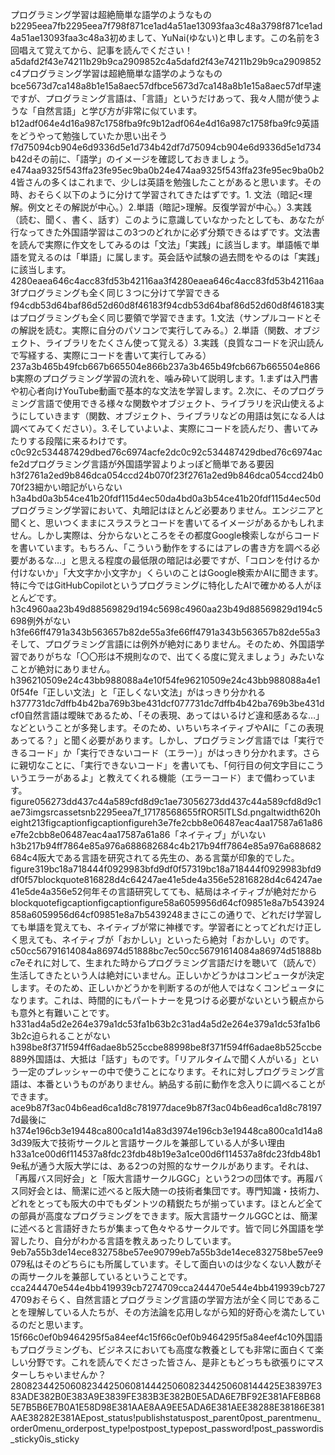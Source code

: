 プログラミング学習は超絶簡単な語学のようなものb2295eea7fb2295eea7f798f871ce1ad4a51ae13093faa3c48a3798f871ce1ad4a51ae13093faa3c48a3初めまして、YuNai(ゆない)と申します。この名前を3回唱えて覚えてから、記事を読んでください！a5dafd2f43e74211b29b9ca2909852c4a5dafd2f43e74211b29b9ca2909852c4プログラミング学習は超絶簡単な語学のようなものbce5673d7ca148a8b1e15a8aec57dfbce5673d7ca148a8b1e15a8aec57df早速ですが、プログラミング言語は、「言語」というだけあって、我々人間が使うような「自然言語」と学び方が非常に似ています。b12adf064e4d16a987c1758fba9fc9b12adf064e4d16a987c1758fba9fc9英語をどうやって勉強していたか思い出そうf7d75094cb904e6d9336d5e1d734b42df7d75094cb904e6d9336d5e1d734b42dその前に、「語学」のイメージを確認しておきましょう。e474aa9325f543ffa23fe95ec9ba0b24e474aa9325f543ffa23fe95ec9ba0b24皆さんの多くはこれまで、少しは英語を勉強したことがあると思います。その時、おそらく以下のように分けて学習されてきたはずです。1.&nbsp;文法（暗記&lt;理解。例文とその解説が中心。）2.単語（暗記&gt;理解。反復学習が中心。）3.実践（読む、聞く、書く、話す）このように意識していなかったとしても、あなたが行なってきた外国語学習はこの3つのどれかに必ず分類できるはずです。文法書を読んで実際に作文をしてみるのは「文法」「実践」に該当します。単語帳で単語を覚えるのは「単語」に属します。英会話や試験の過去問をやるのは「実践」に該当します。4280eaea646c4acc83fd53b42116aa3f4280eaea646c4acc83fd53b42116aa3fプログラミングも全く同じ３つに分けて学習できるf94cdb53d64baf86d52d60d8f46183f94cdb53d64baf86d52d60d8f46183実はプログラミングも全く同じ要領で学習できます。1.文法（サンプルコードとその解説を読む。実際に自分のパソコンで実行してみる。）2.単語（関数、オブジェクト、ライブラリをたくさん使って覚える）3.実践（良質なコードを沢山読んで写経する、実際にコードを書いて実行してみる）237a3b465b49fcb667b665504e866b237a3b465b49fcb667b665504e866b実際のプログラミング学習の流れを、噛み砕いて説明します。1.まずは入門書や初心者向けYouTube動画で基本的な文法を学習します。2.次に、そのプログラミング言語で使用できる様々な関数やオブジェクト、ライブラリを沢山使えるようにしていきます（関数、オブジェクト、ライブラリなどの用語は気になる人は調べてみてください）。3.そしていよいよ、実際にコードを読んだり、書いてみたりする段階に来るわけです。c0c92c534487429dbed76c6974acfe2dc0c92c534487429dbed76c6974acfe2dプログラミング言語が外国語学習よりよっぽど簡単である要因h3f2761a2ed9b846dca054ccd24b070f23f2761a2ed9b846dca054ccd24b070f23細かい暗記がいらないh3a4bd0a3b54ce41b20fdf115d4ec50da4bd0a3b54ce41b20fdf115d4ec50dプログラミング学習において、丸暗記はほとんど必要ありません。エンジニアと聞くと、思いつくままにスラスラとコードを書いてるイメージがあるかもしれません。しかし実際は、分からないところをその都度Google検索しながらコードを書いています。もちろん、「こういう動作をするにはアレの書き方を調べる必要があるな…」と思える程度の最低限の暗記は必要ですが、「コロンを付けるか付けないか」「大文字か小文字か」くらいのことはGoogle検索かAIに聞きます。特に今ではGitHubCopilotというプログラミングに特化したAIで確かめる人がほとんどです。h3c4960aa23b49d88569829d194c5698c4960aa23b49d88569829d194c5698例外がないh3fe66ff4791a343b563657b82de55a3fe66ff4791a343b563657b82de55a3そして、プログラミング言語には例外が絶対にありません。そのため、外国語学習でありがちな「〇〇形は不規則なので、出てくる度に覚えましょう」みたいなことが絶対にありません。h396210509e24c43bb988088a4e10f54fe96210509e24c43bb988088a4e10f54fe「正しい文法」と「正しくない文法」がはっきり分かれるh377731dc7dffb4b42ba769b3be431dcf077731dc7dffb4b42ba769b3be431dcf0自然言語は曖昧であるため、「その表現、あってはいるけど違和感あるな…」などということが多発します。そのため、いちいちネイティブやAIに「この表現あってる？」と聞く必要があります。しかし、プログラミング言語では「実行できるコード」か「実行できないコード（エラー）」がはっきり分かれます。さらに親切なことに、「実行できないコード」を書いても、「何行目の何文字目にこういうエラーがあるよ」と教えてくれる機能（エラーコード）まで備わっています。figure056273dd437c44a589cfd8d9c1ae73056273dd437c44a589cfd8d9c1ae73imgsrcassetsnb2295eea7f_17178568655fROR5lTLSd.pngaltwidth620height213figcaptionfigcaptionfigureh3e7fe2cbb8e06487eac4aa17587a61a86e7fe2cbb8e06487eac4aa17587a61a86「ネイティブ」がいないh3b217b94ff7864e85a976a688682684c4b217b94ff7864e85a976a688682684c4阪大である言語を研究されてる先生の、ある言葉が印象的でした。figure319bc18a718444f0929983bfd9df0f57319bc18a718444f0929983bfd9df0f57blockquote816828d4c64247ae41e5de4a356e52816828d4c64247ae41e5de4a356e52何年その言語研究してても、結局はネイティブが絶対だからblockquotefigcaptionfigcaptionfigure58a6059956d64cf09851e8a7b543924858a6059956d64cf09851e8a7b5439248まさにこの通りで、どれだけ学習しても単語を覚えても、ネイティブが常に神様です。学習者にとってどれだけ正しく思えても、ネイティブが「おかしい」といったら絶対「おかしい」のです。c50cc56791614084a86974d51888bc7ec50cc56791614084a86974d51888bc7eそれに対して、生まれた時からプログラミング言語だけを聴いて（読んで）生活してきたという人は絶対にいません。正しいかどうかはコンピュータが決定します。そのため、正しいかどうかを判断するのが他人ではなくコンピュータになります。これは、時間的にもパートナーを見つける必要がないという観点からも意外と有難いことです。h331ad4a5d2e264e379a1dc53fa1b63b2c31ad4a5d2e264e379a1dc53fa1b63b2c迫られることがないh398be8f371f594ff6adae8b525ccbe88998be8f371f594ff6adae8b525ccbe889外国語は、大抵は「話す」ものです。「リアルタイムで聞く人がいる」という一定のプレッシャーの中で使うことになります。それに対しプログラミング言語は、本番というものがありません。納品する前に動作を念入りに調べることができます。ace9b87f3ac04b6ead6ca1d8c781977dace9b87f3ac04b6ead6ca1d8c781977d最後にh374e196cb3e19448ca800ca1d14a83d3974e196cb3e19448ca800ca1d14a83d39阪大で技術サークルと言語サークルを兼部している人が多い理由h33a1ce00d6f114537a8fdc23fdb48b19e3a1ce00d6f114537a8fdc23fdb48b19e私が通う大阪大学には、ある2つの対照的なサークルがあります。それは、「再履バス同好会」と「阪大言語サークルGGC」という2つの団体です。再履バス同好会とは、簡潔に述べると阪大随一の技術者集団です。専門知識・技術力、どれをとっても阪大の中でもダントツの精鋭たちが揃っています。ほとんど全ての部員が高度なプログラミングをできます。阪大言語サークルGGCとは、簡潔に述べると言語好きたちが集まって色々やるサークルです。皆で同じ外国語を学習したり、自分がわかる言語を教えあったりしています。9eb7a55b3de14ece832758be57ee90799eb7a55b3de14ece832758be57ee9079私はそのどちらにも所属しています。そして面白いのは少なくない人数がその両サークルを兼部しているということです。cca244470e544e4bb419939cb7274709cca244470e544e4bb419939cb7274709おそらく、自然言語とプログラミング言語の学習方法が全く同じであることを理解している人たちが、その方法論を応用しながら知的好奇心を満たしているのだと思います。15f66c0ef0b9464295f5a84eef4c15f66c0ef0b9464295f5a84eef4c10外国語もプログラミングも、ビジネスにおいても高度な教養としても非常に面白くて楽しい分野です。これを読んでくださった皆さん、是非ともどっちも欲張りにマスターしちゃいませんか？28082344250608234425060814442506082344250608144425E38397E383ADE382B0E383A9E3839FE383B3E382B0E5ADA6E7BF92E381AFE8B685E7B5B6E7B0A1E58D98E381AAE8AA9EE5ADA6E381AEE38288E38186E381AAE38282E381AEpost_status!publishstatuspost_parent0post_parentmenu_order0menu_orderpost_type!postpost_typepost_password!post_passwordis_sticky0is_sticky